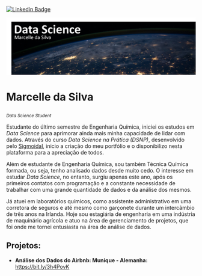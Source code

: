 [![Linkedin Badge](https://img.shields.io/badge/-marcelledasilva-blue?style=flat-square&logo=Linkedin&logoColor=white)](https://www.linkedin.com/in/marcelledasilva/)

<p align="left">
  <img src="https://raw.githubusercontent.com/marcellels/dsrepo/master/Banner_dsrepo_v.01.png" >
</p>

# Marcelle da Silva
<sub>*Data Science Student*</sub>

Estudante do último semestre de Engenharia Química, iniciei os estudos em *Data Science* para aprimorar ainda mais minha capacidade de lidar com dados. Através do curso *Data Science na Prática (DSNP)*, desenvolvido pelo [Sigmoidal](https://sigmoidal.ai), inicio a criação do meu portfólio e o disponibilizo nesta plataforma para a apreciação de todos.

Além de estudante de Engenharia Química, sou também Técnica Química formada, ou seja, tenho analisado dados desde muito cedo. O interesse em estudar *Data Science*, no entanto, surgiu apenas este ano, após os primeiros contatos com programação e a constante necessidade de trabalhar com uma grande quantidade de dados e da análise dos mesmos.

Já atuei em laboratórios químicos, como assistente administrativo em uma corretora de seguros e até mesmo como garçonete durante um intercâmbio de três anos na Irlanda. Hoje sou estagiária de engenharia em uma indústria de maquinário agrícola e atuo na área de gerenciamento de projetos, que foi onde me tornei entusiasta na área de análise de dados.


## Projetos:

* **Análise dos Dados do Airbnb: Munique - Alemanha:** https://bit.ly/3h4PovK
